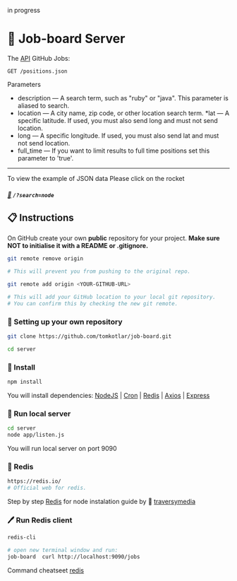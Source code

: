 in progress
# :briefcase: Job-board Server


The [API](https://jobs.github.com/api) GitHub Jobs:

```http
GET /positions.json
```
Parameters

* description — A search term, such as "ruby" or "java". This parameter is aliased to search.
* location — A city name, zip code, or other location search term.
*lat — A specific latitude. If used, you must also send long and must not send location.
* long — A specific longitude. If used, you must also send lat and must not send location.
* full_time — If you want to limit results to full time positions set this parameter to 'true'.
---

To view the example of JSON data Please click on the rocket 

#####  [:rocket:](https://jobs.github.com/positions.json?search=node) `/?search=node` 


## :clipboard: Instructions 

On GitHub create your own **public** repository for your project. **Make sure NOT to initialise it with a README or .gitignore.**

```bash
git remote remove origin

# This will prevent you from pushing to the original repo.
```

```bash
git remote add origin <YOUR-GITHUB-URL>

# This will add your GitHub location to your local git repository.
# You can confirm this by checking the new git remote.
``` 

###  :open_file_folder: Setting up your own repository

```bash
git clone https://github.com/tomkotlar/job-board.git

cd server 
```


###  :dvd: Install

```bash
npm install

```
You will install dependencies: 
[NodeJS](https://nodejs.org/en/) | [Cron](https://crontab.guru/) |  [Redis](https://www.npmjs.com/package/redis) | [Axios](https://github.com/axios/axios) | 
[Express](https://www.npmjs.com/package/express)


###  :floppy_disk: Run local server

```bash
cd server 
node app/listen.js
```
You will run local server on port 9090



###  :closed_book: Redis

```bash
https://redis.io/
# Official web for redis. 
```
Step by step [Redis](https://www.youtube.com/watch?v=oaJq1mQ3dFI) for node instalation guide by :space_invader: [traversymedia](https://www.youtube.com/channel/UC29ju8bIPH5as8OGnQzwJyA)


###  :pen: Run Redis client

```bash
redis-cli 

# open new terminal window and run: 
job-board  curl http://localhost:9090/jobs
```

Command cheatseet [redis](https://redis.io/commands)
